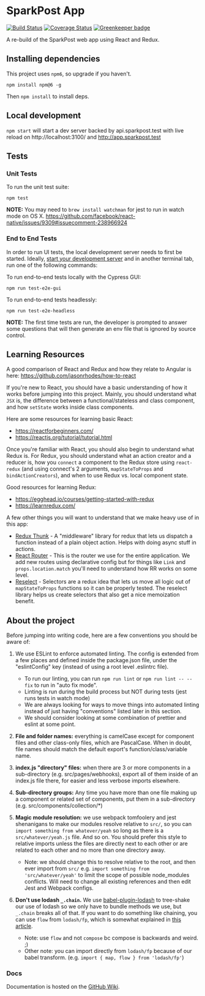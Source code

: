 # SparkPost App

[![Build Status](https://travis-ci.org/SparkPost/2web2ui.svg?branch=master)](https://travis-ci.org/SparkPost/2web2ui)
[![Coverage Status](https://coveralls.io/repos/github/SparkPost/2web2ui/badge.svg?branch=master)](https://coveralls.io/github/SparkPost/2web2ui?branch=master)
[![Greenkeeper badge](https://badges.greenkeeper.io/SparkPost/2web2ui.svg)](https://greenkeeper.io/)


A re-build of the SparkPost web app using React and Redux.

## Installing dependencies

This project uses `npm6`, so upgrade if you haven't.
```
npm install npm@6 -g
```

Then `npm install` to install deps.

## Local development

`npm start` will start a dev server backed by api.sparkpost.test with live reload on http://localhost:3100/ and http://app.sparkpost.test

## Tests

### Unit Tests

To run the unit test suite:
```
npm test
```
**NOTE:** You may need to `brew install watchman` for jest to run in watch mode on OS X.
https://github.com/facebook/react-native/issues/9309#issuecomment-238966924

### End to End Tests

In order to run UI tests, the local development server needs to first be started. Ideally, [start your development server](#local-development) and in another terminal tab, run one of the following commands:

To run end-to-end tests locally with the Cypress GUI:
```
npm run test-e2e-gui
```

To run end-to-end tests headlessly:
```
npm run test-e2e-headless
```

**NOTE:** The first time tests are run, the developer is prompted to answer some questions that will then generate an env file that is ignored by source control.

## Learning Resources

A good comparison of React and Redux and how they relate to Angular is here:
https://github.com/jasonrhodes/how-to-react

If you're new to React, you should have a basic understanding of how it works before jumping into this project. Mainly, you should understand what `JSX` is, the difference between a functional/stateless and class component, and how `setState` works inside class components.

Here are some resources for learning basic React:

- https://reactforbeginners.com/
- https://reactjs.org/tutorial/tutorial.html

Once you're familiar with React, you should also begin to understand what Redux is. For Redux, you should understand what an action creator and a reducer is, how you `connect` a component to the Redux store using `react-redux` (and using connect's 2 arguments, `mapStateToProps` and `bindActionCreators`), and when to use Redux vs. local component state.

Good resources for learning Redux:

- https://egghead.io/courses/getting-started-with-redux
- https://learnredux.com/

A few other things you will want to understand that we make heavy use of in this app:

- [Redux Thunk](https://github.com/gaearon/redux-thunk) - A "middleware" library for redux that lets us dispatch a function instead of a plain object action. Helps with doing async stuff in actions.
- [React Router](https://reacttraining.com/react-router/web/guides/philosophy) - This is the router we use for the entire application. We add new routes using declarative config but for things like `Link` and `props.location.match` you'll need to understand how RR works on some level.
- [Reselect](https://github.com/reactjs/reselect) - Selectors are a redux idea that lets us move all logic out of `mapStateToProps` functions so it can be properly tested. The reselect library helps us create selectors that also get a nice memoization benefit.

## About the project

Before jumping into writing code, here are a few conventions you should be aware of:

1. We use ESLint to enforce automated linting. The config is extended from a few places and defined inside the package.json file, under the "eslintConfig" key (instead of using a root level .eslintrc file).
    * To run our linting, you can run `npm run lint` or `npm run lint -- --fix` to run in "auto fix mode".
    * Linting is run during the build process but NOT during tests (jest runs tests in watch mode)
    * We are always looking for ways to move things into automated linting instead of just having "conventions" listed later in this section.
    * We should consider looking at some combination of prettier and eslint at some point.

1. **File and folder names:** everything is camelCase except for component files and other class-only files, which are PascalCase. When in doubt, file names should match the default export's function/class/variable name.

1. **index.js "directory" files:** when there are 3 or more components in a sub-directory (e.g. src/pages/webhooks), export all of them inside of an index.js file there, for easier and less verbose imports elsewhere.

1. **Sub-directory groups:** Any time you have more than one file making up a component or related set of components, put them in a sub-directory (e.g. src/components/collection/*)

1. **Magic module resolution:** we use webpack tomfoolery and jest shenanigans to make our modules resolve relative to `src/`, so you can `import something from whatever/yeah` so long as there is a `src/whatever/yeah.js` file. And so on. You should prefer this style to relative imports unless the files are directly next to each other or are related to each other and no more than one directory away.
    * Note: we should change this to resolve relative to the root, and then ever import from `src/` e.g. `import something from 'src/whatever/yeah'` to limit the scope of possible node_modules conflicts. Will need to change all existing references and then edit Jest and Webpack configs.

1. **Don't use lodash `_.chain`.** We use [babel-plugin-lodash](https://github.com/lodash/babel-plugin-lodash#limitations) to tree-shake our use of lodash so we only have to bundle methods we use, but `_.chain` breaks all of that. If you want to do something like chaining, you can use `flow` from `lodash/fp`, which is somewhat explained in [this article](https://medium.com/making-internets/why-using-chain-is-a-mistake-9bc1f80d51ba).
    * Note: use `flow` and not `compose` bc compose is backwards and weird. ;)
    * Other note: you can import directly from `lodash/fp` because of our babel transform. (e.g. `import { map, flow } from 'lodash/fp'`)

### Docs

Documentation is hosted on the [GitHub Wiki](https://github.com/SparkPost/2web2ui/wiki).
